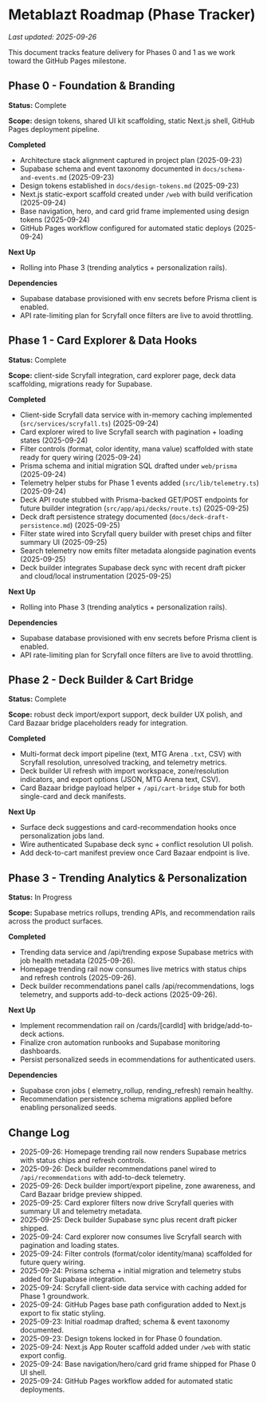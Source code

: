 # Metablazt Roadmap (Phase Tracker)

_Last updated: 2025-09-26_

This document tracks feature delivery for Phases 0 and 1 as we work toward the GitHub Pages milestone.

## Phase 0 - Foundation & Branding

**Status:** Complete

**Scope:** design tokens, shared UI kit scaffolding, static Next.js shell, GitHub Pages deployment pipeline.

**Completed**
- Architecture stack alignment captured in project plan (2025-09-23)
- Supabase schema and event taxonomy documented in `docs/schema-and-events.md` (2025-09-23)
- Design tokens established in `docs/design-tokens.md` (2025-09-23)
- Next.js static-export scaffold created under `/web` with build verification (2025-09-24)
- Base navigation, hero, and card grid frame implemented using design tokens (2025-09-24)
- GitHub Pages workflow configured for automated static deploys (2025-09-24)

**Next Up**
- Rolling into Phase 3 (trending analytics + personalization rails).

**Dependencies**
- Supabase database provisioned with env secrets before Prisma client is enabled.
- API rate-limiting plan for Scryfall once filters are live to avoid throttling.


## Phase 1 - Card Explorer & Data Hooks

**Status:** Complete

**Scope:** client-side Scryfall integration, card explorer page, deck data scaffolding, migrations ready for Supabase.

**Completed**
- Client-side Scryfall data service with in-memory caching implemented (`src/services/scryfall.ts`) (2025-09-24)
- Card explorer wired to live Scryfall search with pagination + loading states (2025-09-24)
- Filter controls (format, color identity, mana value) scaffolded with state ready for query wiring (2025-09-24)
- Prisma schema and initial migration SQL drafted under `web/prisma` (2025-09-24)
- Telemetry helper stubs for Phase 1 events added (`src/lib/telemetry.ts`) (2025-09-24)
- Deck API route stubbed with Prisma-backed GET/POST endpoints for future builder integration (`src/app/api/decks/route.ts`) (2025-09-25)
- Deck draft persistence strategy documented (`docs/deck-draft-persistence.md`) (2025-09-25)
- Filter state wired into Scryfall query builder with preset chips and filter summary UI (2025-09-25)
- Search telemetry now emits filter metadata alongside pagination events (2025-09-25)
- Deck builder integrates Supabase deck sync with recent draft picker and cloud/local instrumentation (2025-09-25)

**Next Up**
- Rolling into Phase 3 (trending analytics + personalization rails).

**Dependencies**
- Supabase database provisioned with env secrets before Prisma client is enabled.
- API rate-limiting plan for Scryfall once filters are live to avoid throttling.

## Phase 2 - Deck Builder & Cart Bridge

**Status:** Complete

**Scope:** robust deck import/export support, deck builder UX polish, and Card Bazaar bridge placeholders ready for integration.

**Completed**
- Multi-format deck import pipeline (text, MTG Arena `.txt`, CSV) with Scryfall resolution, unresolved tracking, and telemetry metrics.
- Deck builder UI refresh with import workspace, zone/resolution indicators, and export options (JSON, MTG Arena text, CSV).
- Card Bazaar bridge payload helper + `/api/cart-bridge` stub for both single-card and deck manifests.

**Next Up**
- Surface deck suggestions and card-recommendation hooks once personalization jobs land.
- Wire authenticated Supabase deck sync + conflict resolution UI polish.
- Add deck-to-cart manifest preview once Card Bazaar endpoint is live.

## Phase 3 - Trending Analytics & Personalization

**Status:** In Progress

**Scope:** Supabase metrics rollups, trending APIs, and recommendation rails across the product surfaces.

**Completed**
- Trending data service and /api/trending expose Supabase metrics with job health metadata (2025-09-26).
- Homepage trending rail now consumes live metrics with status chips and refresh controls (2025-09-26).
- Deck builder recommendations panel calls /api/recommendations, logs telemetry, and supports add-to-deck actions (2025-09-26).

**Next Up**
- Implement recommendation rail on /cards/[cardId] with bridge/add-to-deck actions.
- Finalize cron automation runbooks and Supabase monitoring dashboards.
- Persist personalized seeds in 
ecommendations for authenticated users.

**Dependencies**
- Supabase cron jobs (	elemetry_rollup, 	rending_refresh) remain healthy.
- Recommendation persistence schema migrations applied before enabling personalized seeds.
## Change Log

- 2025-09-26: Homepage trending rail now renders Supabase metrics with status chips and refresh controls.
- 2025-09-26: Deck builder recommendations panel wired to `/api/recommendations` with add-to-deck telemetry.
- 2025-09-26: Deck builder import/export pipeline, zone awareness, and Card Bazaar bridge preview shipped.
- 2025-09-25: Card explorer filters now drive Scryfall queries with summary UI and telemetry metadata.
- 2025-09-25: Deck builder Supabase sync plus recent draft picker shipped.
- 2025-09-24: Card explorer now consumes live Scryfall search with pagination and loading states.
- 2025-09-24: Filter controls (format/color identity/mana) scaffolded for future query wiring.
- 2025-09-24: Prisma schema + initial migration and telemetry stubs added for Supabase integration.
- 2025-09-24: Scryfall client-side data service with caching added for Phase 1 groundwork.
- 2025-09-24: GitHub Pages base path configuration added to Next.js export to fix static styling.
- 2025-09-23: Initial roadmap drafted; schema & event taxonomy documented.
- 2025-09-23: Design tokens locked in for Phase 0 foundation.
- 2025-09-24: Next.js App Router scaffold added under `/web` with static export config.
- 2025-09-24: Base navigation/hero/card grid frame shipped for Phase 0 UI shell.
- 2025-09-24: GitHub Pages workflow added for automated static deployments.






